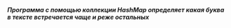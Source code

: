 ***Программа c помощью коллекции HashMap определяет какая буква в тексте встречается чаще и реже остальных***
